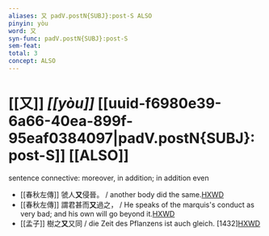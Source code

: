 ```yaml
---
aliases: 又 padV.postN{SUBJ}:post-S ALSO
pinyin: yòu
word: 又
syn-func: padV.postN{SUBJ}:post-S
sem-feat: 
total: 3
concept: ALSO 
---
```

# [[又]] *[[yòu]]*  [[uuid-f6980e39-6a66-40ea-899f-95eaf0384097|padV.postN{SUBJ}:post-S]] [[ALSO]]
sentence connective: moreover, in addition; in addition even
 - [[春秋左傳]] 虢人**又**侵晉。 / another body did the same.[HXWD](https://hxwd.org/textview.html?location=KR1e0001_tls_003-303a.1)
 - [[春秋左傳]] 謂君甚而**又**過之， / He speaks of the marquis's conduct as very bad; and his own will go beyond it.[HXWD](https://hxwd.org/textview.html?location=KR1e0001_tls_009-542a.31)
 - [[孟子]] 樹之**又**又同 / die Zeit des Pflanzens ist auch gleich. [1432][HXWD](https://hxwd.org/textview.html?location=KR1h0001_tls_011-30a.12)